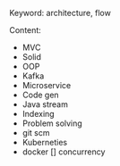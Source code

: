 Keyword: architecture, flow

Content: 

+ MVC
+ Solid
+ OOP
+ Kafka
+ Microservice
+ Code gen
+ Java stream
+ Indexing
+ Problem solving
+ git scm
+ Kuberneties
+ docker
[] concurrency
